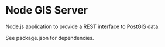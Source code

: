 Node GIS Server
============

Node.js application to provide a REST interface to PostGIS data.

See package.json for dependencies.
